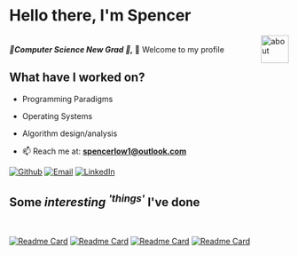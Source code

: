 <h1 align="left">Hello there, I'm Spencer </h1>
<!---
<img align = "right" alt="about" width="50" src="https://media.tenor.com/tKYbGz3wNCAAAAAi/catscafe-penguin.gif">
--->

<img align = "right" alt="about" width="50" src="https://d30womf5coomej.cloudfront.net/sa/8d/ad844bab-be8f-43e4-97d6-3053f61c4a7e.png">

<br>
<b><i>🌱Computer Science New Grad 🎉, </i></b> 👋 Welcome to my profile
<h4>

<h2 align="left">What have I worked on?</i></h2>

  - Programming Paradigms
  - Operating Systems
  - Algorithm design/analysis
<i></i>

- 📫 Reach me at: **spencerlow1@outlook.com**

<p>
  <a href="https://github.com/spencerlow" target="_blank"><img alt="Github" src="https://img.shields.io/badge/GitHub-%2312100E.svg?&style=for-the-badge&logo=Github&logoColor=orange" /></a>
  <a href="mailto:spencerlow1@outlook.com"><img alt="Email" src="https://img.shields.io/badge/spencerlow1@outlook.com-%2312100E.svg?&style=for-the-badge&logo=Gmail&logoColor=orange" /></a>
  <a href="https://www.linkedin.com/in/spencerlow-in/"><img alt="LinkedIn" src="https://img.shields.io/badge/LinkedIn-%2312100E.svg?&style=for-the-badge&logo=LinkedIn&logoColor=orange" /></a>
</p>

</h4>

<h2 align="left">Some <i>interesting <sup>'things'</sup> </i> I've done</h1>

<br>

[![Readme Card](https://github-readme-stats.vercel.app/api/pin/?username=spencerlow&repo=cuhacking-2020&theme=codeSTACKr)](https://github.com/spencerlow/cuhacking-2020)
[![Readme Card](https://github-readme-stats.vercel.app/api/pin/?username=spencerlow&repo=bookstore-comp3005final&theme=codeSTACKr)](https://github.com/spencerlow/bookstore-comp3005final)
[![Readme Card](https://github-readme-stats.vercel.app/api/pin/?username=lucasmgomez&repo=COMP3004-Final&theme=codeSTACKr)](https://github.com/lucasmgomez/COMP3004-Final)
[![Readme Card](https://github-readme-stats.vercel.app/api/pin/?username=Kxushik&repo=LotScan&theme=codeSTACKr)](https://github.com/Kxushik/LotScan)

<!---
spencerlow/spencerlow is a ✨ special ✨ repository because its `README.md` (this file) appears on your GitHub profile.
You can click the Preview link to take a look at your changes.
--->
